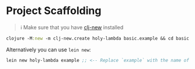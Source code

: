 # Project Scaffolding
> :information_source: Make sure that you have [clj-new](https://github.com/seancorfield/clj-new#getting-started) installed

``` clojure
clojure -M:new -m clj-new.create holy-lambda basic.example && cd basic.example && bb hl:sync
```

Alternatively you can use `lein new`:

``` clojure
lein new holy-lambda example ;; <-- Replace `example` with the name of the project
```


